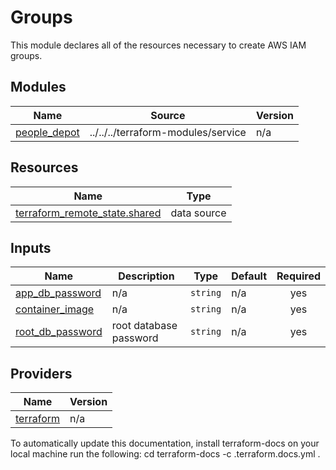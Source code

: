<!-- BEGIN_TF_DOCS -->
# Groups

This module declares all of the resources necessary to create AWS IAM groups.


## Modules

| Name | Source | Version |
|------|--------|---------|
| <a name="module_people_depot"></a> [people\_depot](#module\_people\_depot) | ../../../terraform-modules/service | n/a |
## Resources

| Name | Type |
|------|------|
| [terraform_remote_state.shared](https://registry.terraform.io/providers/hashicorp/terraform/latest/docs/data-sources/remote_state) | data source |
## Inputs

| Name | Description | Type | Default | Required |
|------|-------------|------|---------|:--------:|
| <a name="input_app_db_password"></a> [app\_db\_password](#input\_app\_db\_password) | n/a | `string` | n/a | yes |
| <a name="input_container_image"></a> [container\_image](#input\_container\_image) | n/a | `string` | n/a | yes |
| <a name="input_root_db_password"></a> [root\_db\_password](#input\_root\_db\_password) | root database password | `string` | n/a | yes |

## Providers

| Name | Version |
|------|---------|
| <a name="provider_terraform"></a> [terraform](#provider\_terraform) | n/a |


To automatically update this documentation, install terraform-docs on your local machine run the following: 
    cd <directory of README location to update>
    terraform-docs -c .terraform.docs.yml . 
<!-- END_TF_DOCS -->    